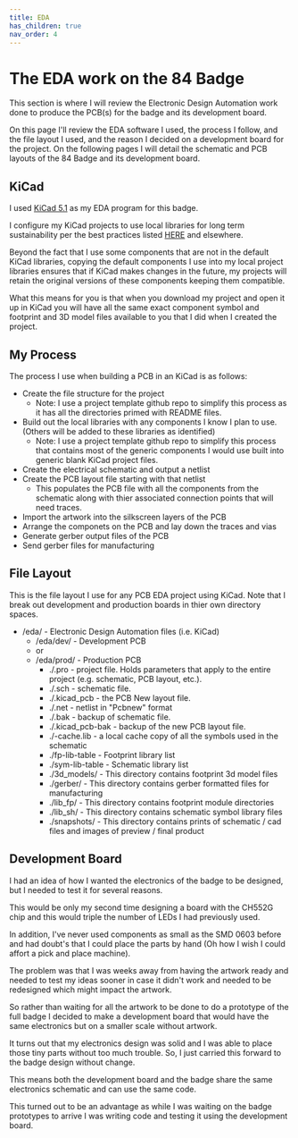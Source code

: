 ```yaml
---
title: EDA
has_children: true
nav_order: 4
---
```


# The EDA work on the 84 Badge

This section is where I will review the Electronic Design Automation work done to produce the PCB(s) for the badge and its development board.

On this page I'll review the EDA software I used, the process I follow, and the file layout I used, and the reason I decided on a development board for the project.
On the following pages I will detail the schematic and PCB layouts of the 84 Badge and its development board.

## KiCad

I used [KiCad 5.1](https://kicad-pcb.org/) as my EDA program for this badge.

I configure my KiCad projects to use local libraries for long term sustainability per the best practices listed [HERE](https://hackaday.com/2017/05/18/kicad-best-practises-library-management/) and elsewhere.

Beyond the fact that I use some components that are not in the default KiCad libraries, copying the default components I use into my local project libraries ensures that if KiCad makes changes in the future, my projects will retain the original versions of these components keeping them compatible.

What this means for you is that when you download my project and open it up in KiCad you will have all the same exact component symbol and footprint and 3D model files available to you that I did when I created the project.

## My Process

The process I use when building a PCB in an KiCad is as follows:
* Create the file structure for the project
  * Note: I use a project template github repo to simplify this process as it has all the directories primed with README files.
* Build out the local libraries with any components I know I plan to use. (Others will be added to these libraries as identified)
  * Note: I use a project template github repo to simplify this process that contains most of the generic components I would use built into generic blank KiCad project files.
* Create the electrical schematic and output a netlist
* Create the PCB layout file starting with that netlist
  * This populates the PCB file with all the components from the schematic along with thier associated connection points that will need traces.
* Import the artwork into the silkscreen layers of the PCB
* Arrange the componets on the PCB and lay down the traces and vias
* Generate gerber output files of the PCB
* Send gerber files for manufacturing

## File Layout

This is the file layout I use for any PCB EDA project using KiCad.
Note that I break out development and production boards in thier own directory spaces.
* /eda/ - Electronic Design Automation files (i.e. KiCad)
  * /eda/dev/ - Development PCB
  * or
  * /eda/prod/ - Production PCB
    * ./<filename>.pro - project file. Holds parameters that apply to the entire project (e.g. schematic, PCB layout, etc.).
    * ./<filename>.sch - schematic file.
    * ./<filename>.kicad_pcb - the PCB New layout file.
    * ./<filename>.net - netlist in "Pcbnew" format
    * ./<filename>.bak - backup of schematic file.
    * ./<filename>.kicad_pcb-bak - backup of the new PCB layout file.
    * ./<filename>-cache.lib - a local cache copy of all the symbols used in the schematic
    * ./fp-lib-table - Footprint library list
    * ./sym-lib-table - Schematic library list
    * ./3d_models/ - This directory contains footprint 3d model files
    * ./gerber/ - This directory contains gerber formatted files for manufacturing
    * ./lib_fp/ - This directory contains footprint module directories
    * ./lib_sh/ - This directory contains schematic symbol library files
    * ./snapshots/ - This directory contains prints of schematic / cad files and images of preview / final product

## Development Board

I had an idea of how I wanted the electronics of the badge to be designed, but I needed to test it for several reasons.

This would be only my second time designing a board with the CH552G chip and this would triple the number of LEDs I had previously used.

In addition, I've never used components as small as the SMD 0603 before and had doubt's that I could place the parts by hand (Oh how I wish I could affort a pick and place machine).

The problem was that I was weeks away from having the artwork ready and needed to test my ideas sooner in case it didn't work and needed to be redesigned which might impact the artwork.

So rather than waiting for all the artwork to be done to do a prototype of the full badge I decided to make a development board that would have the same electronics but on a smaller scale without artwork.

It turns out that my electronics design was solid and I was able to place those tiny parts without too much trouble.
So, I just carried this forward to the badge design without change.

This means both the development board and the badge share the same electronics schematic and can use the same code.

This turned out to be an advantage as while I was waiting on the badge prototypes to arrive I was writing code and testing it using the development board.
